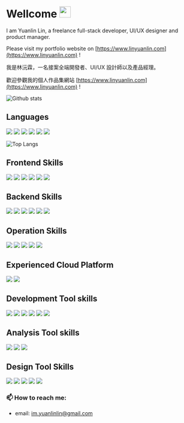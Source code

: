 # Wellcome <img src="https://raw.githubusercontent.com/MartinHeinz/MartinHeinz/master/wave.gif" width="30px">

I am Yuanlin Lin, a freelance full-stack developer, UI/UX designer and product manager.

Please visit my portfolio website on [https://www.linyuanlin.com](https://www.linyuanlin.com) !

我是林沅霖，一名接案全端開發者、UI/UX 設計師以及產品經理。

歡迎參觀我的個人作品集網站 [https://www.linyuanlin.com](https://www.linyuanlin.com) !

![Github stats](https://github-readme-stats.vercel.app/api?username=ken20001207&show_icons=true&count_private=true)

## Languages

![](https://img.shields.io/badge/-Typescript-3178C6?logo=typescript&logoColor=white)
![](https://img.shields.io/badge/-Golang-00ADD8?logo=go&logoColor=white)
![](https://img.shields.io/badge/-Java-007396?logo=java&logoColor=white)
![](https://img.shields.io/badge/-Python-3776AB?logo=python&logoColor=white)
![](https://img.shields.io/badge/-HTML-E34F26?logo=html5&logoColor=white)
![](https://img.shields.io/badge/-Sass-CC6699?logo=sass&logoColor=white)

![Top Langs](https://github-readme-stats.vercel.app/api/top-langs/?username=ken20001207&hide=javascript,css,html)

## Frontend Skills

![](https://img.shields.io/badge/-React-61DAFB?logo=react&logoColor=white&link=https://github.com/facebook/react)
![](https://img.shields.io/badge/-React%20Native-61DAFB?logo=react&logoColor=white)
![](https://img.shields.io/badge/-Redux-764ABC?logo=redux&logoColor=white)
![](https://img.shields.io/badge/-Expo-000020?logo=expo&logoColor=white&link=https://github.com/expo/expo)
![](https://img.shields.io/badge/-Vue-4FC08D?logo=vue.js&logoColor=white)
![](https://img.shields.io/badge/-Webpack-8DD6F9?logo=webpack&logoColor=white)

## Backend Skills

![](https://img.shields.io/badge/-Gin-00ADD8?link=https://github.com/gin-gonic/gin)
![](https://img.shields.io/badge/-Koa%20JS-000000?link=https://koajs.com)
![](https://img.shields.io/badge/-Spring-6DB33F?logo=spring&logoColor=white)
![](https://img.shields.io/badge/-Django-092E20?logo=django&logoColor=white)
![](https://img.shields.io/badge/-Flask-000000?logo=flask&logoColor=white)
![](https://img.shields.io/badge/-Mongo%20DB-47A248?logo=mongodb&logoColor=white)

## Operation Skills

![](https://img.shields.io/badge/-Github%20Actions-2088FF?logo=github%20actions&logoColor=white)
![](https://img.shields.io/badge/-CircleCI-343434?logo=circleci&logoColor=white)
![](https://img.shields.io/badge/-Docker-2496ED?logo=docker&logoColor=white)
![](https://img.shields.io/badge/-Nginx-269539?logo=Nginx&logoColor=white)
![](https://img.shields.io/badge/-Kubernetes-326CE5?logo=Kubernetes&logoColor=white)

## Experienced Cloud Platform

![](https://img.shields.io/badge/-Google%20Cloud-4285F4?logo=google%20cloud&logoColor=white)
![](https://img.shields.io/badge/-Amazon%20Web%20Service-232F3E?logo=amazon%20aws&logoColor=white)

## Development Tool skills

![](https://img.shields.io/badge/-Git-F05032?logo=git&logoColor=white)
![](https://img.shields.io/badge/-Github-181717?logo=github&logoColor=white)
![](https://img.shields.io/badge/-Jira-0052CC?logo=jira&logoColor=white)
![](https://img.shields.io/badge/-Jira%20Software-0052CC?logo=jira%20software&logoColor=white)
![](https://img.shields.io/badge/-Intellij%20Idea-000000?logo=intellij%20idea&logoColor=white)
![](https://img.shields.io/badge/-VS%20Code-007ACC?logo=visual%20studio%20code&logoColor=white)

## Analysis Tool skills

![](https://img.shields.io/badge/-Google%20Analytics-E37400?logo=google%20analytics&logoColor=white)
![](https://img.shields.io/badge/-Sentry-362D59?logo=sentry&logoColor=white)
![](https://img.shields.io/badge/-Facebook%20Pixel-1877F2?logo=facebook&logoColor=white)

## Design Tool Skills

![](https://img.shields.io/badge/-Adobe%20XD-FF61F6?logo=adobe%20xd&logoColor=white)
![](https://img.shields.io/badge/-Figma-F24E1E?logo=figma&logoColor=white)
![](https://img.shields.io/badge/-Adobe%20Photoshop-31A8FF?logo=adobe%20photoshop&logoColor=white)
![](https://img.shields.io/badge/-Adobe%20Premiere%20Pro-9999FF?logo=adobe%20premiere%20pro&logoColor=white)
![](https://img.shields.io/badge/-Adobe%20After%20Effects-9999FF?logo=adobe%20after%20effects&logoColor=white)

### 📫 How to reach me:

- email: im.yuanlinlin@gmail.com
